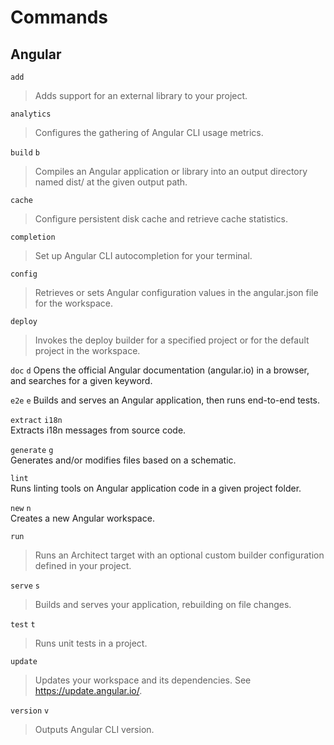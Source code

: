 # Commands 
## Angular 

```add```		
> Adds support for an external library to your project.

```analytics```		
> Configures the gathering of Angular CLI usage metrics.

```build```	``b``
> Compiles an Angular application or library into an output directory named dist/ at the given output path.

```cache```		
> Configure persistent disk cache and retrieve cache statistics.

```completion```		
> Set up Angular CLI autocompletion for your terminal.

```config```		
> Retrieves or sets Angular configuration values in the angular.json file for the workspace.

```deploy```		
> Invokes the deploy builder for a specified project or for the default project in the workspace.

```doc``` ``d``	
Opens the official Angular documentation (angular.io) in a browser, and searches for a given keyword.

```e2e``` ``e``	
Builds and serves an Angular application, then runs end-to-end tests.

```extract```  ``i18n``		
Extracts i18n messages from source code.

```generate```	``g``	
Generates and/or modifies files based on a schematic.

```lint```		
Runs linting tools on Angular application code in a given project folder.

```new```	``n``	
Creates a new Angular workspace.

```run```		
> Runs an Architect target with an optional custom builder configuration defined in your project.

```serve```	``s``	
> Builds and serves your application, rebuilding on file changes.

```test```	``t``	
> Runs unit tests in a project.

```update```		
> Updates your workspace and its dependencies. See https://update.angular.io/.

```version```	``v``	
> Outputs Angular CLI version.

